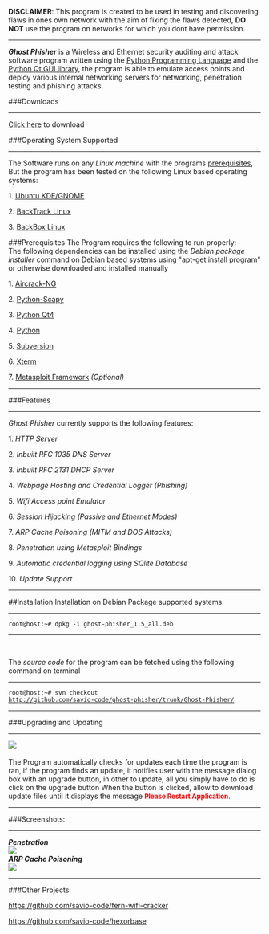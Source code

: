 <b>DISCLAIMER</b>: This program is created to be used in testing and discovering flaws in ones own network with the aim of fixing the flaws detected, <b>DO NOT</b> use the program on networks for which you dont have permission.
<hr/> 

<i><b>Ghost Phisher</b></i> is a Wireless and Ethernet security auditing and attack software program written using the <a href="http://www.python.org/">Python Programming Language</a> and the <a href="http://www.riverbankcomputing.co.uk/software/pyqt/intro">Python Qt GUI library</a>, the program is able to emulate access points and deploy various internal networking servers for networking, penetration testing and phishing attacks.

###Downloads
<hr/>
<a href="https://github.com/savio-code/downloads/raw/master/Ghost-Phisher_1.6_all.deb">Click here</a> to download


###Operating System Supported
<hr/>
The Software runs on any <i>Linux machine</i> with the programs <a href="#prerequisites">prerequisites</a>, But the program has been tested on the following Linux based operating systems:
<p>1. <a href="http://www.ubuntu.com/">Ubuntu KDE/GNOME</a></p>
<p>2. <a href="http://www.backtrack-linux.org/">BackTrack Linux</a></p>
<p>3. <a href="http://www.backbox.org/">BackBox Linux</a></p>

###Prerequisites
The Program requires the following to run properly:<br>
The following dependencies can be installed using the <i>Debian package installer</i> command on Debian based systems using "apt-get install program" or otherwise downloaded
and installed manually
<p>1. <a href="http://www.aircrack-ng.org/">Aircrack-NG</a></li>
<p>2. <a href="http://www.secdev.org/projects/scapy/">Python-Scapy</a></li>
<p>3. <a href="http://www.riverbankcomputing.co.uk/software/pyqt/intro">Python Qt4</a></li>
<p>4. <a href="http://www.python.org/">Python</a></li>
<p>5. <a href="http://subversion.tigris.org/">Subversion</a></li>
<p>6. <a href="http://invisible-island.net/xterm/">Xterm</a></li>
<p>7. <a href="http://www.metasploit.com/">Metasploit Framework</a> <i>(Optional)</i></li>
<hr>

###Features
<hr>
<i>Ghost Phisher</i> currently supports the following features:

<p>1. <i>HTTP Server</i></li>
<p>2. <i>Inbuilt RFC 1035 DNS Server</i></li>
<p>3. <i>Inbuilt RFC 2131 DHCP Server</i></li>
<p>4. <i>Webpage Hosting and Credential Logger (Phishing)</i></li>
<p>5. <i>Wifi Access point Emulator</i></li>
<p>6. <i>Session Hijacking (Passive and Ethernet Modes)</i></li>
<p>7. <i>ARP Cache Poisoning (MITM and DOS Attacks)</i></li>
<p>8. <i>Penetration using Metasploit Bindings</i></li>
<p>9. <i>Automatic credential logging using SQlite Database</i></li>
<p>10. <i>Update Support</i></li>

<hr>

##Installation
Installation on Debian Package supported systems:
<br><hr>
<code>root@host:~# dpkg -i ghost-phisher_1.5_all.deb</code>
<hr><br>

The <i>source code</i> for the program can be fetched using the following command on terminal
<br><hr>
<code>root@host:~# svn checkout http://github.com/savio-code/ghost-phisher/trunk/Ghost-Phisher/</code>
<hr>

###Upgrading and Updating
<hr>
<img src="http://savio-project-images.googlecode.com/files/update2.PNG" align="middle">
<br><br>
The Program automatically checks for updates each time the program is ran, if the program finds an update, it notifies
user with the message dialog box with an upgrade button, in other to update, all you simply have to do is click on the upgrade button
When the button is clicked, allow to download update files until it displays the message <b><font color="red" size="2pt">Please Restart Application</font></b>.
<hr>

###Screenshots:</h3>
<hr>
<i><b>Penetration</b></i>
<br>

<img src="http://savio-project-images.googlecode.com/files/metasploit_binding.PNG">

<br>
<i><b>ARP Cache Poisoning</b></i>
<br>

<img src="http://savio-project-images.googlecode.com/files/arp_poisoning.PNG">

<hr>


###Other Projects:

https://github.com/savio-code/fern-wifi-cracker

https://github.com/savio-code/hexorbase
